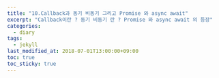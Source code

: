 ```yaml
---
title: "10.Callback과 동기 비동기 그리고 Promise 와 async await"
excerpt: "Callback이란 ? 동기 비동기 란 ? Promise 와 async await 의 등장"
categories:
  - diary
tags:
  - jekyll
last_modified_at: 2018-07-01T13:00:00+09:00
toc: true
toc_sticky: true
---
```

